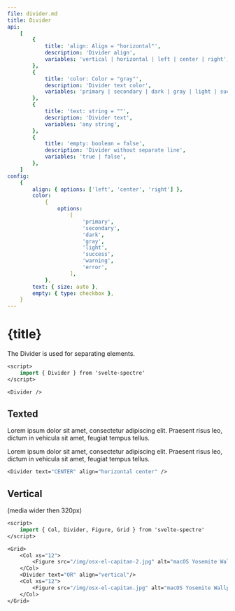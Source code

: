 ```yaml
---
file: divider.md
title: Divider
api:
    [
        {
            title: 'align: Align = "horizontal"',
            description: 'Divider align',
            variables: 'vertical | horizontal | left | center | right',
        },
        {
            title: 'color: Color = "gray"',
            description: 'Divider text color',
            variables: 'primary | secondary | dark | gray | light | success | warning | error',
        },
        {
            title: 'text: string = ""',
            description: 'Divider text',
            variables: 'any string',
        },
        {
            title: 'empty: boolean = false',
            description: 'Divider without separate line',
            variables: 'true | false',
        },
    ]
config:
    {
        align: { options: ['left', 'center', 'right'] },
        color:
            {
                options:
                    [
                        'primary',
                        'secondary',
                        'dark',
                        'gray',
                        'light',
                        'success',
                        'warning',
                        'error',
                    ],
            },
        text: { size: auto },
        empty: { type: checkbox },
    }
---
```


<script>
    import { amp, browser, dev, mode, prerendering } from '$app/env';
    import { base } from '$app/paths';
    import {Divider, Col, Figure, Grid} from '$lib'
    import Knobs from '../_knobs.svelte'
    import {media} from '../_media'

    let state = { align: 'center', color: 'gray', text: 'CENTER' }
</script>

# {title}

The Divider is used for separating elements.

<p>
    <Divider color={state.color} />
</p>

```sv
<script>
    import { Divider } from 'svelte-spectre'
</script>

<Divider />
```

## Texted

Lorem ipsum dolor sit amet, consectetur adipiscing elit. Praesent risus leo,
dictum in vehicula sit amet, feugiat tempus tellus.

<p>
    <Divider text={state.text} align={`horizontal ${state.align}`} color={state.color} empty={state.empty} />
</p>

Lorem ipsum dolor sit amet, consectetur adipiscing elit. Praesent risus leo,
dictum in vehicula sit amet, feugiat tempus tellus.

<p>
    <Knobs bind:state={state} {config}/>
</p>

```sv
<Divider text="CENTER" align="horizontal center" />
```

## Vertical

(media wider then 320px)

<Grid>
    <Col xs="12">
        <Figure src="{base}/img/osx-el-capitan-2.jpg" alt="macOS Yosemite Wallpaper" cover></Figure>
    </Col>
    <Divider text="OR" align={$media.xs ? 'horizontal center' : 'vertical'} />
    <Col xs="12">
        <Figure src="{base}/img/osx-el-capitan.jpg" alt="macOS Yosemite Wallpaper" cover></Figure>
    </Col>
</Grid>

```sv
<script>
    import { Col, Divider, Figure, Grid } from 'svelte-spectre'
</script>

<Grid>
    <Col xs="12">
        <Figure src="/img/osx-el-capitan-2.jpg" alt="macOS Yosemite Wallpaper"/>
    </Col>
    <Divider text="OR" align="vertical"/>
    <Col xs="12">
        <Figure src="/img/osx-el-capitan.jpg" alt="macOS Yosemite Wallpaper"/>
    </Col>
</Grid>
```
